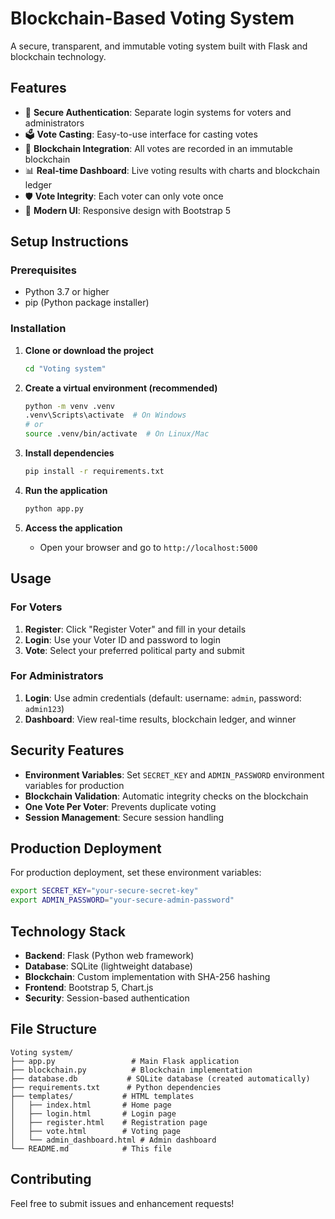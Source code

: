 # Blockchain-Based Voting System

A secure, transparent, and immutable voting system built with Flask and blockchain technology.

## Features

- 🔐 **Secure Authentication**: Separate login systems for voters and administrators
- 🗳️ **Vote Casting**: Easy-to-use interface for casting votes
- 🔗 **Blockchain Integration**: All votes are recorded in an immutable blockchain
- 📊 **Real-time Dashboard**: Live voting results with charts and blockchain ledger
- 🛡️ **Vote Integrity**: Each voter can only vote once
- 🎨 **Modern UI**: Responsive design with Bootstrap 5

## Setup Instructions

### Prerequisites
- Python 3.7 or higher
- pip (Python package installer)

### Installation

1. **Clone or download the project**
   ```bash
   cd "Voting system"
   ```

2. **Create a virtual environment (recommended)**
   ```bash
   python -m venv .venv
   .venv\Scripts\activate  # On Windows
   # or
   source .venv/bin/activate  # On Linux/Mac
   ```

3. **Install dependencies**
   ```bash
   pip install -r requirements.txt
   ```

4. **Run the application**
   ```bash
   python app.py
   ```

5. **Access the application**
   - Open your browser and go to `http://localhost:5000`

## Usage

### For Voters
1. **Register**: Click "Register Voter" and fill in your details
2. **Login**: Use your Voter ID and password to login
3. **Vote**: Select your preferred political party and submit

### For Administrators
1. **Login**: Use admin credentials (default: username: `admin`, password: `admin123`)
2. **Dashboard**: View real-time results, blockchain ledger, and winner

## Security Features

- **Environment Variables**: Set `SECRET_KEY` and `ADMIN_PASSWORD` environment variables for production
- **Blockchain Validation**: Automatic integrity checks on the blockchain
- **One Vote Per Voter**: Prevents duplicate voting
- **Session Management**: Secure session handling

## Production Deployment

For production deployment, set these environment variables:
```bash
export SECRET_KEY="your-secure-secret-key"
export ADMIN_PASSWORD="your-secure-admin-password"
```

## Technology Stack

- **Backend**: Flask (Python web framework)
- **Database**: SQLite (lightweight database)
- **Blockchain**: Custom implementation with SHA-256 hashing
- **Frontend**: Bootstrap 5, Chart.js
- **Security**: Session-based authentication

## File Structure

```
Voting system/
├── app.py                 # Main Flask application
├── blockchain.py          # Blockchain implementation
├── database.db           # SQLite database (created automatically)
├── requirements.txt      # Python dependencies
├── templates/           # HTML templates
│   ├── index.html       # Home page
│   ├── login.html       # Login page
│   ├── register.html    # Registration page
│   ├── vote.html        # Voting page
│   └── admin_dashboard.html # Admin dashboard
└── README.md            # This file
```

## Contributing

Feel free to submit issues and enhancement requests!


